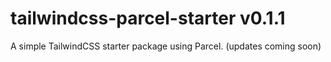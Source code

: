 # tailwindcss-parcel-starter v0.1.1
A simple TailwindCSS starter package using Parcel. (updates coming soon)
